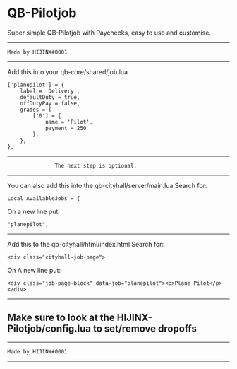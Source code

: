 # QB-Pilotjob
Super simple QB-Pilotjob with Paychecks, easy to use and customise.

 ----------------------------
    Made by HIJINX#0001     
 ---------------------------- 
Add this into your qb-core/shared/job.lua     
    
    ['planepilot'] = {
        label = 'Delivery',
        defaultDuty = true,
        offDutyPay = false,
        grades = {
            ['0'] = {
                name = 'Pilot',
                payment = 250
            },
        },
    },
--------------------------------------------------------------------
                   The next step is optional.                       
--------------------------------------------------------------------

You can also add this into the qb-cityhall/server/main.lua
Search for:

    Local AvailableJobs = {

On a new line put:

    "planepilot",
--------------------------------------------------------------------

Add this to the qb-cityhall/html/index.html
Search for:

    <div class="cityhall-job-page">

On A new line put:

    <div class="job-page-block" data-job="planepilot"><p>Plane Pilot</p></div>

----------------------------------------------------------------------------
 Make sure to look at the HIJINX-Pilotjob/config.lua to set/remove dropoffs
----------------------------------------------------------------------------



 ----------------------------
    Made by HIJINX#0001     
 ---------------------------- 
